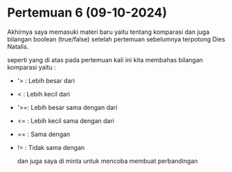# Pertemuan 6 (09-10-2024)
Akhirnya saya memasuki materi baru yaitu tentang komparasi dan juga bilangan boolean (true/false) setelah pertemuan sebelumnya terpotong Dies Natalis.

seperti yang di atas pada pertemuan kali ini kita membahas bilangan komparasi yaitu :
- '> : Lebih besar dari
-  < : Lebih kecil dari
- '>=: Lebih besar sama dengan dari
- <= : Lebih kecil sama dengan dari
- == : Sama dengan
- != : Tidak sama dengan

  dan juga saya di minta untuk mencoba membuat perbandingan 
